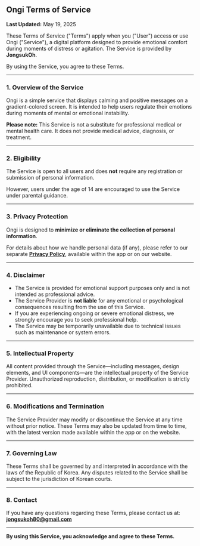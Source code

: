 ## **Ongi Terms of Service**

**Last Updated:** May 19, 2025

These Terms of Service ("Terms") apply when you ("User") access or use Ongi ("Service"), a digital platform designed to provide emotional comfort during moments of distress or agitation. The Service is provided by **JongsukOh**.

By using the Service, you agree to these Terms.

---

### 1. Overview of the Service

Ongi is a simple service that displays calming and positive messages on a gradient-colored screen. It is intended to help users regulate their emotions during moments of mental or emotional instability.

**Please note:** This Service is not a substitute for professional medical or mental health care. It does not provide medical advice, diagnosis, or treatment.

---

### 2. Eligibility

The Service is open to all users and does **not** require any registration or submission of personal information.

However, users under the age of 14 are encouraged to use the Service under parental guidance.

---

### 3. Privacy Protection

Ongi is designed to **minimize or eliminate the collection of personal information**.

For details about how we handle personal data (if any), please refer to our separate **[Privacy Policy]()**, available within the app or on our website.

---

### 4. Disclaimer

* The Service is provided for emotional support purposes only and is not intended as professional advice.
* The Service Provider is **not liable** for any emotional or psychological consequences resulting from the use of this Service.
* If you are experiencing ongoing or severe emotional distress, we strongly encourage you to seek professional help.
* The Service may be temporarily unavailable due to technical issues such as maintenance or system errors.

---

### 5. Intellectual Property

All content provided through the Service—including messages, design elements, and UI components—are the intellectual property of the Service Provider. Unauthorized reproduction, distribution, or modification is strictly prohibited.

---

### 6. Modifications and Termination

The Service Provider may modify or discontinue the Service at any time without prior notice. These Terms may also be updated from time to time, with the latest version made available within the app or on the website.

---

### 7. Governing Law

These Terms shall be governed by and interpreted in accordance with the laws of the Republic of Korea. Any disputes related to the Service shall be subject to the jurisdiction of Korean courts.

---

### 8. Contact

If you have any questions regarding these Terms, please contact us at:
**jongsukoh80@gmail.com**

---

**By using this Service, you acknowledge and agree to these Terms.**
